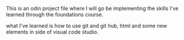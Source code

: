This is an odin project file where I will go be implementing the skills I've learned through the foundations course.

what I've learned is how to use git and git hub, html and some new elements in side of visual code studio. 
